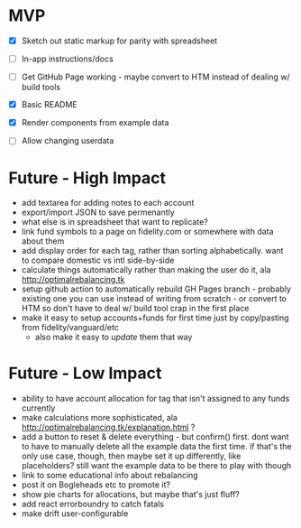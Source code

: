 # MVP

- [x] Sketch out static markup for parity with spreadsheet
- [ ] In-app instructions/docs
- [ ] Get GitHub Page working - maybe convert to HTM instead of dealing w/ build tools
- [x] Basic README
- [x] Render components from example data
- [ ] Allow changing userdata


# Future - High Impact

* add textarea for adding notes to each account
* export/import JSON to save permenantly
* what else is in spreadsheet that want to replicate?
* link fund symbols to a page on fidelity.com or somewhere with data about them
* add display order for each tag, rather than sorting alphabetically. want to compare domestic vs intl side-by-side
* calculate things automatically rather than making the user do it, ala http://optimalrebalancing.tk 
* setup github action to automatically rebuild GH Pages branch - probably existing one you can use instead of writing from scratch - or convert to HTM so don't have to deal w/ build tool crap in the first place
* make it easy to setup accounts+funds for first time just by copy/pasting from fidelity/vanguard/etc
	* also make it easy to _update_ them that way

# Future - Low Impact

* ability to have account allocation for tag that isn't assigned to any funds currently
* make calculations more sophisticated, ala http://optimalrebalancing.tk/explanation.html ?
* add a button to reset & delete everything - but confirm() first. dont want to have to manually delete all the example data the first time. if that's the only use case, though, then maybe set it up differently, like placeholders? still want the example data to be there to play with though
* link to some educational info about rebalancing
* post it on Bogleheads etc to promote it?
* show pie charts for allocations, but maybe that's just fluff?
* add react errorboundry to catch fatals
* make drift user-configurable
